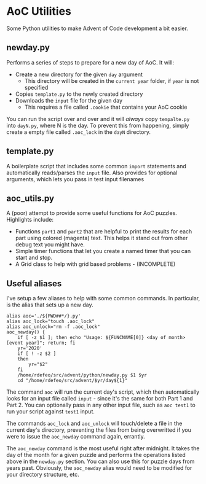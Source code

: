 # AoC Utilities
Some Python utilities to make Advent of Code development a bit easier.

## newday.<span>py
Performs a series of steps to prepare for a new day of AoC. It will:
* Create a new directory for the given `day` argument
   * This directory will be created in the `current year` folder, if `year` is not specified
* Copies `template.py` to the newly created directory
* Downloads the `input` file for the given day
   * This requires a file called `.cookie` that contains your AoC cookie

You can run the script over and over and it will *always* copy `tempalte.py` into `dayN.py`, where N is the day. To prevent this from happening, simply create a empty file called `.aoc_lock` in the `dayN` directory.

## template.<span>py
A boilerplate script that includes some common `import` statements and automatically reads/parses the `input` file. Also provides for optional arguments, which lets you pass in test input filenames

## aoc_utils.<span>py
A (poor) attempt to provide some useful functions for AoC puzzles. Highlights include:
* Functions `part1` and `part2` that are helpful to print the results for each part using colored (magenta) text. This helps it stand out from other debug text you might have.
* Simple timer functions that let you create a named timer that you can start and stop.
* A Grid class to help with grid based problems - (INCOMPLETE)

## Useful aliases
I've setup a few aliases to help with some common commands. In particular, is the alias that sets up a new day.
```
alias aoc='./${PWD##*/}.py'
alias aoc_lock="touch .aoc_lock"
alias aoc_unlock="rm -f .aoc_lock"
aoc_newday() {
    if [ -z $1 ]; then echo "Usage: ${FUNCNAME[0]} <day of month> [event year]"; return; fi
    yr='2020'
    if [ ! -z $2 ]
    then
        yr="$2"
    fi
    /home/rdefeo/src/advent/python/newday.py $1 $yr
    cd "/home/rdefeo/src/advent/$yr/day${1}"
```
The command `aoc` will run the current day's script, which then automatically looks for an input file called `input` - since it's the same for both Part 1 and Part 2. You can optionally pass in any other input file, such as `aoc test1` to run your script against `test1` input.

The commands `aoc_lock` and `aoc_unlock` will touch/delete a file in the current day's directory, preventing the files from being overwritted if you were to issue the `aoc_newday` command again, errantly.

The `aoc_newday` command is the most useful right after midnight. It takes the day of the month for a given puzzle and performs the operations listed above in the `newday.py` section. You can also use this for puzzle days from years past. Obviously, the `aoc_newday` alias would need to be modified for your directory structure, etc.
